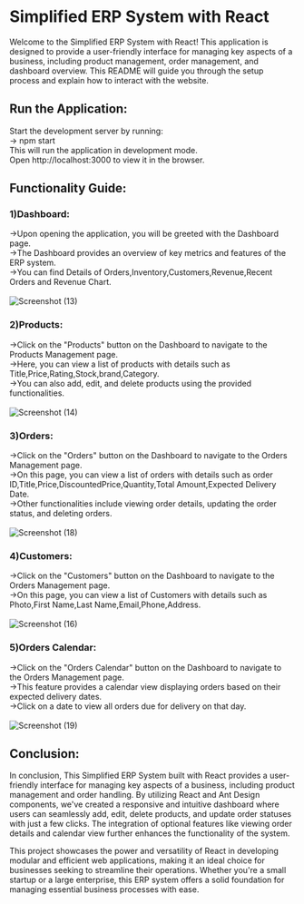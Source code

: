 # Simplified ERP System with React

Welcome to the Simplified ERP System with React! This application is designed to provide a user-friendly interface for managing key aspects of a business, including product management, order management, and dashboard overview. This README will guide you through the setup process and explain how to interact with the website.

## Run the Application:
Start the development server by running: \
 -> npm start \
This will run the application in development mode. \
Open http://localhost:3000 to view it in the browser.

## Functionality Guide:

### 1)Dashboard:
->Upon opening the application, you will be greeted with the Dashboard page. \
->The Dashboard provides an overview of key metrics and features of the ERP system. \
->You can find Details of Orders,Inventory,Customers,Revenue,Recent Orders and Revenue Chart. \
\
![Screenshot (13)](https://github.com/ashishku1922/erp_project/assets/110679234/529bf058-4006-4def-ae5e-2f6a113c46f5) 

### 2)Products:
->Click on the "Products" button on the Dashboard to navigate to the Products Management page.\
->Here, you can view a list of products with details such as Title,Price,Rating,Stock,brand,Category.\
->You can also add, edit, and delete products using the provided functionalities.\
\
![Screenshot (14)](https://github.com/ashishku1922/erp_project/assets/110679234/6f54fd07-8b21-4587-81ee-91c1b7c13246)

### 3)Orders:
->Click on the "Orders" button on the Dashboard to navigate to the Orders Management page.\
->On this page, you can view a list of orders with details such as order ID,Title,Price,DiscountedPrice,Quantity,Total Amount,Expected Delivery Date.\
->Other functionalities include viewing order details, updating the order status, and deleting orders.\
\
![Screenshot (18)](https://github.com/ashishku1922/erp_project/assets/110679234/e909e4e4-0401-43f6-bfa3-f00c604267ec)

### 4)Customers:
->Click on the "Customers" button on the Dashboard to navigate to the Orders Management page.\
->On this page, you can view a list of Customers with details such as Photo,First Name,Last Name,Email,Phone,Address.\
\
![Screenshot (16)](https://github.com/ashishku1922/erp_project/assets/110679234/6a7f1478-1b9e-4700-bafe-0a49c7afdf6b)

### 5)Orders Calendar:
->Click on the "Orders Calendar" button on the Dashboard to navigate to the Orders Management page.\
->This feature provides a calendar view displaying orders based on their expected delivery dates.\
->Click on a date to view all orders due for delivery on that day.\
\
![Screenshot (19)](https://github.com/ashishku1922/erp_project/assets/110679234/df01f901-fe30-4aef-a0e4-98a642aa317b)


## Conclusion:
In conclusion, This Simplified ERP System built with React provides a user-friendly interface for managing key aspects of a business, including product management and order handling. By utilizing React and Ant Design components, we've created a responsive and intuitive dashboard where users can seamlessly add, edit, delete products, and update order statuses with just a few clicks. The integration of optional features like viewing order details and calendar view further enhances the functionality of the system.

This project showcases the power and versatility of React in developing modular and efficient web applications, making it an ideal choice for businesses seeking to streamline their operations. Whether you're a small startup or a large enterprise, this ERP system offers a solid foundation for managing essential business processes with ease.










